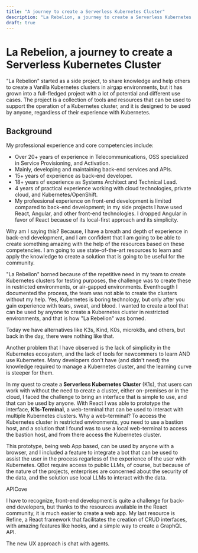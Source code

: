 ```yaml
---
title: "A journey to create a Serverless Kubernetes Cluster"
description: "La Rebelion, a journey to create a Serverless Kubernetes Cluster"
draft: true
---
```


# La Rebelion, a journey to create a Serverless Kubernetes Cluster

"La Rebelion" started as a side project, to share knowledge and help others to create a Vanilla Kubernetes clusters in airgap environments, but it has grown into a full-fledged project with a lot of potential and different use cases. The project is a collection of tools and resources that can be used to support the operation of a Kubernetes cluster, and it is designed to be used by anyone, regardless of their experience with Kubernetes.

<!-- truncate -->

## Background

My professional experience and core competencies include: 
- Over 20+ years of experience in Telecommunications, OSS specialized in Service Provisioning, and Activation.
- Mainly, developing and maintaining back-end services and APIs.
-	15+ years of experience as back-end developer.
- 18+ years of experience as Systems Architect and Technical Lead.
- 4 years of practical experience working with cloud technologies, private cloud, and Kubernetes/OpenShift.
- My profeesional experience on front-end development is limited compared to back-end development; in my side projects I have used React, Angular, and other front-end technologies. I dropped Angular in favor of React because of its local-first approach and its simplicity.

Why am I saying this? Because, I have a breath and depth of experience in back-end development, and I am confident that I am going to be able to create something amazing with the help of the resources based on these competencies. I am going to use state-of-the-art resources to learn and apply the knowledge to create a solution that is going to be useful for the community.

"La Rebelion" borned because of the repetitive need in my team to create Kubernetes clusters for testing purposes, the challenge was to create these in restricted environments, or air-gapped environments. Eventhougth I documented the process, the team was not able to create the clusters without my help. Yes, Kubernetes is boring technology, but only after you gain experience with tears, sweat, and blood. I wanted to create a tool that can be used by anyone to create a Kubernetes cluster in restricted environments, and that is how "La Rebelion" was borned.

Today we have alternatives like K3s, Kind, K0s, microk8s, and others, but back in the day, there were nothing like that. 

Another problem that I have observed is the lack of simplicity in the Kubernetes ecosystem, and the lack of tools for newcommers to learn AND use Kubernetes. Many developers don't have (and didn't need) the knowledge required to manage a Kubernetes cluster, and the learning curve is steeper for them. 

In my quest to create a **Serverless Kubernetes Cluster** (K1s), that users can work with without the need to create a cluster, either on-premises or in the cloud, I faced the challenge to bring an interface that is simple to use, and that can be used by anyone. With React I was able to prototype the interface, **K1s-Terminal**, a web-terminal that can be used to interact with multiple Kubernetes clusters. Why a web-terminal? To access the Kubernetes cluster in restricted environments, you need to use a bastion host, and a solution that I found was to use a local web-terminal to access the bastion host, and from there access the Kubernetes cluster.

This prototype, being web App based, can be used by anyone with a browser, and I included a feature to integrate a bot that can be used to assist the user in the process regarless of the experience of the user with Kubernetes. QBot require access to public LLMs, of course, but because of the nature of the projects, enterprises are concerned about the security of the data, and the solution use local LLMs to interact with the data.

APICove

I have to recognize, front-end development is quite a challenge for back-end developers, but thanks to the resources available in the React community, it is much easier to create a web app. My last resource is Refine, a React framework that facilitates the creation of CRUD interfaces, with amazing features like hooks, and a simple way to create a GraphQL API.

The new UX approach is chat with agents.